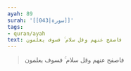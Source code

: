 ```yaml
---
ayah: 89
surah: '[[043|سورة]]'
tags:
- quran/ayah
text: فاصفح عنهم وقل سلام ۚ فسوف يعلمون
---
```

> فاصفح عنهم وقل سلام ۚ فسوف يعلمون
